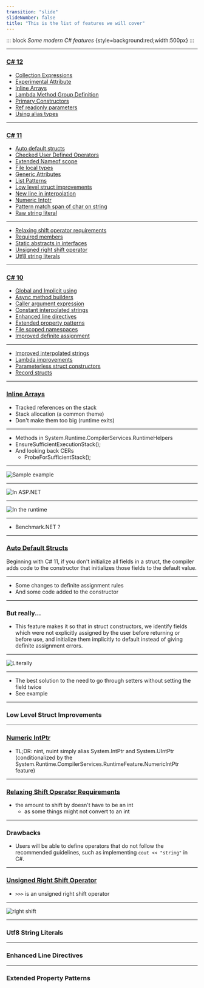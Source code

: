 ```yaml
---
transition: "slide"
slideNumber: false
title: "This is the list of features we will cover"
---
```


::: block
*Some modern C# features* {style=background:red;width:500px}
::: 

---

### [C# 12](https://github.com/dotnet/csharplang/tree/main/proposals/csharp-12.0)

- [Collection Expressions](https://github.com/dotnet/csharplang/blob/main/proposals/csharp-12.0/collection-expressions.md) 
- [Experimental Attribute](https://github.com/dotnet/csharplang/blob/main/proposals/csharp-12.0/experimental-attribute.md)
- [Inline Arrays](https://github.com/dotnet/csharplang/blob/main/proposals/csharp-12.0/inline-arrays.md)
- [Lambda Method Group Definition](https://github.com/dotnet/csharplang/blob/main/proposals/csharp-12.0/lambda-method-group-defaults.md)
- [Primary Constructors](https://github.com/dotnet/csharplang/blob/main/proposals/csharp-12.0/primary-constructors.md)
- [Ref readonly parameters](https://github.com/dotnet/csharplang/blob/main/proposals/csharp-12.0/ref-readonly-parameters.md)
- [Using alias types](https://github.com/dotnet/csharplang/blob/main/proposals/csharp-12.0/using-alias-types.md)

---

### [C# 11](https://github.com/dotnet/csharplang/tree/main/proposals/csharp-11.0)

- [Auto default structs](https://github.com/dotnet/csharplang/blob/main/proposals/csharp-11.0/auto-default-structs.md)
- [Checked User Defined Operators](https://github.com/dotnet/csharplang/blob/main/proposals/csharp-11.0/checked-user-defined-operators.md)
- [Extended Nameof scope](https://github.com/dotnet/csharplang/blob/main/proposals/csharp-11.0/extended-nameof-scope.md)
- [File local types](https://github.com/dotnet/csharplang/blob/main/proposals/csharp-11.0/file-local-types.md)
- [Generic Attributes](https://github.com/dotnet/csharplang/blob/main/proposals/csharp-11.0/generic-attributes.md)
- [List Patterns](https://github.com/dotnet/csharplang/blob/main/proposals/csharp-11.0/list-patterns.md)
- [Low level struct improvements](https://github.com/dotnet/csharplang/blob/main/proposals/csharp-11.0/list-patterns.md)
- [New line in interpolation](https://github.com/dotnet/csharplang/blob/main/proposals/csharp-11.0/new-line-in-interpolation.md)
- [Numeric Intptr](https://github.com/dotnet/csharplang/blob/main/proposals/csharp-11.0/numeric-intptr.md)
- [Pattern match span of char on string](https://github.com/dotnet/csharplang/blob/main/proposals/csharp-11.0/pattern-match-span-of-char-on-string.md)
- [Raw string literal](https://github.com/dotnet/csharplang/blob/main/proposals/csharp-11.0/raw-string-literal.md)

---

- [Relaxing shift operator requirements](https://github.com/dotnet/csharplang/blob/main/proposals/csharp-11.0/relaxing_shift_operator_requirements.md)
- [Required members](https://github.com/dotnet/csharplang/blob/main/proposals/csharp-11.0/required-members.md)
- [Static abstracts in interfaces](https://github.com/dotnet/csharplang/blob/main/proposals/csharp-11.0/static-abstracts-in-interfaces.md)
- [Unsigned right shift operator](https://github.com/dotnet/csharplang/blob/main/proposals/csharp-11.0/unsigned-right-shift-operator.md)
- [Utf8 string literals](https://github.com/dotnet/csharplang/blob/main/proposals/csharp-11.0/utf8-string-literals.md)
 
---

### [C# 10](https://github.com/dotnet/csharplang/tree/main/proposals/csharp-10.0)

- [Global and Implicit using](https://github.com/dotnet/csharplang/blob/main/proposals/csharp-10.0/GlobalUsingDirective.md)
- [Async method builders](https://github.com/dotnet/csharplang/blob/main/proposals/csharp-10.0/async-method-builders.md)
- [Caller argument expression](https://github.com/dotnet/csharplang/blob/main/proposals/csharp-10.0/caller-argument-expression.md)
- [Constant interpolated strings](https://github.com/dotnet/csharplang/blob/main/proposals/csharp-10.0/constant_interpolated_strings.md)
- [Enhanced line directives](https://github.com/dotnet/csharplang/blob/main/proposals/csharp-10.0/enhanced-line-directives.md)
- [Extended property patterns](https://github.com/dotnet/csharplang/blob/main/proposals/csharp-10.0/extended-property-patterns.md)
- [File scoped namespaces](https://github.com/dotnet/csharplang/blob/main/proposals/csharp-10.0/file-scoped-namespaces.md)
- [Improved definite assignment](https://github.com/dotnet/csharplang/blob/main/proposals/csharp-10.0/improved-definite-assignment.md)

---

- [Improved interpolated strings](https://github.com/dotnet/csharplang/blob/main/proposals/csharp-10.0/improved-interpolated-strings.md)
- [Lambda improvements](https://github.com/dotnet/csharplang/blob/main/proposals/csharp-10.0/lambda-improvements.md)
- [Parameterless struct constructors](https://github.com/dotnet/csharplang/blob/main/proposals/csharp-10.0/parameterless-struct-constructors.md)
- [Record structs](https://github.com/dotnet/csharplang/blob/main/proposals/csharp-10.0/record-structs.md)

---

### [Inline Arrays](https://github.com/dotnet/csharplang/blob/main/proposals/csharp-12.0/inline-arrays.md)

- Tracked references on the stack
- Stack allocation (a common theme)
- Don't make them too big (runtime exits)

---

- Methods in System.Runtime.CompilerServices.RuntimeHelpers 
- EnsureSufficientExecutionStack();
- And looking back CERs
  - ProbeForSufficientStack();

---

![Sample example](images/inline-arrays.png)

---

![In ASP.NET](images/inline-arrays-aspnet.png)

---

![In the runtime](images/inline-arrays-runtime.png)

---

- Benchmark.NET ?

---

### [Auto Default Structs](https://github.com/dotnet/csharplang/blob/main/proposals/csharp-11.0/auto-default-structs.md)

Beginning with C# 11, if you don't initialize all fields in a struct, the compiler adds code to the constructor that initializes those fields to the default value.

---

- Some changes to definite assignment rules
- And some code added to the constructor

---

### But really...

- This feature makes it so that in struct constructors, we identify fields which were not explicitly assigned by the user before returning or before use, and initialize them implicitly to default instead of giving definite assignment errors.

---

![Literally](images/struct-auto-default-add-to-constructor.png)

---

- The best solution to the need to go through setters without setting the field twice
- See example 

---

### Low Level Struct Improvements

---

### [Numeric IntPtr](https://github.com/dotnet/csharplang/blob/main/proposals/csharp-11.0/numeric-intptr.md)

- TL;DR: nint, nuint simply alias System.IntPtr and System.UIntPtr (conditionalized by the System.Runtime.CompilerServices.RuntimeFeature.NumericIntPtr feature)

---

### [Relaxing Shift Operator Requirements](https://github.com/dotnet/csharplang/blob/main/proposals/csharp-11.0/relaxing_shift_operator_requirements.md)

- the amount to shift by doesn't have to be an int
  - as some things might not convert to an int

---

### Drawbacks

- Users will be able to define operators that do not follow the recommended guidelines, such as implementing `cout << "string"` in C#.

---

### [Unsigned Right Shift Operator](https://github.com/dotnet/csharplang/blob/main/proposals/csharp-11.0/unsigned-right-shift-operator.md)

- `>>>` is an unsigned right shift operator

---

![right shift](images/right-shift.png)

---

### Utf8 String Literals

---

### Enhanced Line Directives

---

### Extended Property Patterns



